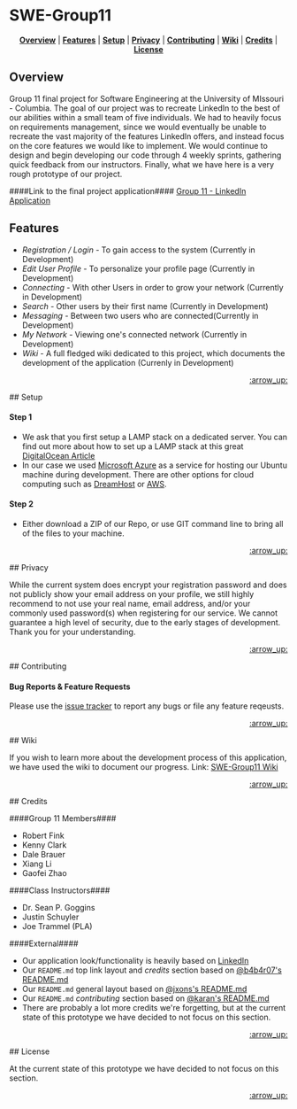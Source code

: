 # SWE-Group11

<p align="center">
<b><a href="#overview">Overview</a></b>
|
<b><a href="#features">Features</a></b>
|
<b><a href="#setup">Setup</a></b>
|
<b><a href="#privacy">Privacy</a></b>
|
<b><a href="#contributing">Contributing</a></b>
|
<b><a href="#wiki">Wiki</a></b>
|
<b><a href="#credits">Credits</a></b>
|
<b><a href="#license">License</a></b>
</p>

## Overview

Group 11 final project for Software Engineering at the University of MIssouri - Columbia. The goal of our project was to recreate LinkedIn to the best of our abilities within a small team of five individuals. We had to heavily focus on requirements management, since we would eventually be unable to recreate the vast majority of the features LinkedIn offers, and instead focus on the core features we would like to implement. We would continue to design and begin developing our code through 4 weekly sprints, gathering quick feedback from our instructors. Finally, what we have here is a very rough prototype of our project.

####Link to the final project application####
[Group 11 - LinkedIn Application](http://linkedin.td9175.com/)

## Features

+ *Registration / Login* - To gain access to the system (Currently in Development) 
+ *Edit User Profile* - To personalize your profile page (Currently in Development) 
+ *Connecting* - With other Users in order to grow your network (Currently in Development) 
+ *Search* - Other users by their first name (Currently in Development) 
+ *Messaging* - Between two users who are connected(Currently in Development) 
+ *My Network* - Viewing one's connected network (Currently in Development)
+ *Wiki* - A full fledged wiki dedicated to this project, which documents the development of the application (Currenly in Development)

<p align="right"><a href="#top">:arrow_up:</a></p>
## Setup

#### Step 1 ####
+ We ask that you first setup a LAMP stack on a dedicated server. You can find out more about how to set up a LAMP stack at this great [DigitalOcean Article](https://www.digitalocean.com/community/tutorials/how-to-install-linux-apache-mysql-php-lamp-stack-on-ubuntu)
+ In our case we used [Microsoft Azure](https://azure.microsoft.com/) as a service for hosting our Ubuntu machine during development. There are other options for cloud computing such as [DreamHost](https://www.dreamhost.com/) or [AWS](http://aws.amazon.com/). 

#### Step 2 ####
+ Either download a ZIP of our Repo, or use GIT command line to bring all of the files to your machine. 


<p align="right"><a href="#top">:arrow_up:</a></p>
## Privacy

While the current system does encrypt your registration password and does not publicly show your email address on your profile, we still highly recommend to not use your real name, email address, and/or your commonly used password(s) when registering for our service. We cannot guarantee a high level of security, due to the early stages of development. Thank you for your understanding. 

<p align="right"><a href="#top">:arrow_up:</a></p>
## Contributing

#### Bug Reports & Feature Requests

Please use the [issue tracker](https://github.com/dmbyrd/SWE-Group11/issues) to report any bugs or file any feature reqeusts.

<p align="right"><a href="#top">:arrow_up:</a></p>
## Wiki

If you wish to learn more about the development process of this application, we have used the wiki to document our progress. 
Link: [SWE-Group11 Wiki](https://github.com/dmbyrd/SWE-Group11/wiki)

<p align="right"><a href="#top">:arrow_up:</a></p>
## Credits

####Group 11 Members####
+ Robert Fink
+ Kenny Clark
+ Dale Brauer
+ Xiang Li
+ Gaofei Zhao

####Class Instructors####
+ Dr. Sean P. Goggins
+ Justin Schuyler
+ Joe Trammel (PLA)

####External####
- Our application look/functionality is heavily based on [LinkedIn](https://www.linkedin.com/)
- Our `README.md` top link layout and *credits* section based on [@b4b4r07's README.md](https://github.com/b4b4r07/dotfiles)
- Our `README.md` general layout based on [@jxons's README.md](https://gist.github.com/jxson/1784669)
- Our `README.md` *contributing* section based on [@karan's README.md](https://github.com/karan/joe)
- There are probably a lot more credits we're forgetting, but at the current state of this prototype we have decided to not focus on this section. 

<p align="right"><a href="#top">:arrow_up:</a></p>
## License

At the current state of this prototype we have decided to not focus on this section.  

<p align="right"><a href="#top">:arrow_up:</a></p>
